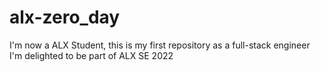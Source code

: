 # alx-zero_day
I'm now a ALX Student, this is my first repository as a full-stack engineer
I'm delighted to be part of ALX SE 2022
